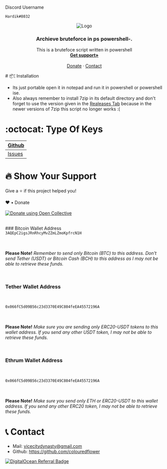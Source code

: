 Discord Username
```
Hardik#8032
```

<p align="center">
  <img src="https://user-images.githubusercontent.com/95069650/143549061-af76660c-d9a7-4315-a6ec-ab18d73a3ec9.png" alt="Logo" width="" height="" />
  <h3 align="center">Archieve bruteforce in ps powershell-.</h3>

  <p align="center">
    This is a brutefoce script written in powershell
    <br />
    <a href="https://github.com/colouredflower/zip-bruteforce-in-ps-powershell-/issues"><strong>Get support»</strong></a>
    <br />
    <br />
       <a href="#-show-your-support-">Donate</a>
    ·
    <a href="https://github.com/colouredflower">Contact</a>
  </p>
</p>
# 📦¦ Installation

-   Its just portable open it in notepad and run it in powershell or powershell ise.
-   Also always remember to install 7zip in its default directory and don't forget to use the version given in the [Realeases Tab](https://github.com/colouredflower/zip-bruteforce-in-ps-powershell-/releases) because in the newer versions of 7zip this script no longer works :(

# :octocat: Type Of Keys

|[Github](https://github.com/colouredflower)| 
| :------------- |
|[Issues](https://github.com/colouredflower/zip-bruteforce-in-ps-powershell/issues) | 






<h1 id="Donate">🔥 Show Your Support </h1>

Give a ⭐️ if this project helped you!

❤️ • Donate
<br><br>
<noscript><a href="https://opencollective.com/colouredflower"><img alt="Donate using Open Collective" src="https://opencollective.com/colouredflower/tiers/generous.svg?avatarHeight=90&width=700"></a></noscript>

<br>
### Bitcoin Wallet Address
<code>
3AQEpC2igsJRnRhcyMvZZmLZmoKpfrcN1H
</code>
<br><br>

__Please Note!__
*Remember to send only Bitcoin (BTC) to this address. Don't send Tether (USDT) or Bitcoin Cash (BCH) to this address as I may not be able to retrieve these funds.*
 
 <br>
 
### Tether Wallet Address
<br>
<code>
0x066fC5d09B56c23d3370E49C804feEA45572196A
</code>
<br><br>

__Please Note!__
*Make sure you are sending only ERC20-USDT tokens to this wallet address. If you send any other USDT token, I may not be able to retrieve these funds.*
 
 <br>
 
### Ethrum Wallet Address
<br>
<code>
0x066fC5d09B56c23d3370E49C804feEA45572196A
</code>
<br><br>

__Please Note!__
*Make sure you send only ETH or ERC20-USDT to this wallet address. If you send any other ERC20 token, I may not be able to retrieve these funds.*




# 📞 Contact

-   Mail: vicecitydynasty@gmail.com
-   Github: https://github.com/colouredflower


[![DigitalOcean Referral Badge](https://web-platforms.sfo2.digitaloceanspaces.com/WWW/Badge%202.svg)](https://www.digitalocean.com/?refcode=2be4b2f49596&utm_campaign=Referral_Invite&utm_medium=Referral_Program&utm_source=badge)

